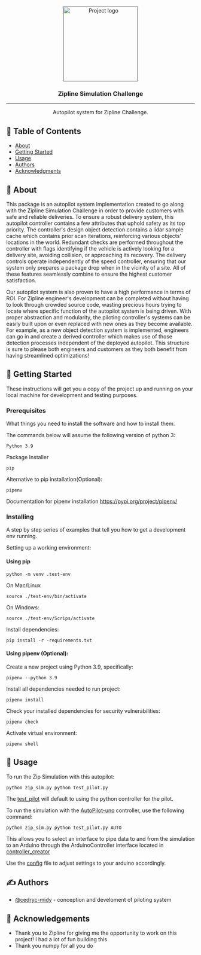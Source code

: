 <p align="center">
  <a href="" rel="noopener">
 <img width=200px height=200px src="https://media-exp1.licdn.com/dms/image/C5603AQHTf1ijCKh5-A/profile-displayphoto-shrink_400_400/0/1575347030302?e=1623283200&v=beta&t=kpZZKUYPmVNOsLh6A03fcBOVqKNJv3pt2aVM5eg9xMk" alt="Project logo"></a>
</p>

<h3 align="center">Zipline Simulation Challenge</h3>

<div align="center">

</div>

---

<p align="center"> Autopilot system for Zipline Challenge.
    <br> 
</p>

## 📝 Table of Contents

- [About](#about)
- [Getting Started](#getting_started)
- [Usage](#usage)
- [Authors](#authors)
- [Acknowledgments](#acknowledgement)

## 🧐 About <a name = "about"></a>

This package is an autopilot system implementation created to go along with the Zipline Simulation Challenge in order to provide customers with safe and reliable deliveries. To ensure a robust delivery system, this autopilot controller contains a few attributes that uphold safety as its top priority. The controller's design object detection contains a lidar sample cache which contains prior scan iterations, reinforcing various objects' locations in the world. Redundant checks are performed throughout the controller with flags identifying if the vehicle is actively looking for a delivery site, avoiding collision, or approaching its recovery. The delivery controls operate independently of the speed controller, ensuring that our system only prepares a package drop when in the vicinity of a site. All of these features seamlessly combine to ensure the highest customer satisfaction. 

Our autopilot system is also proven to have a high performance in terms of ROI. For Zipline engineer's development can be completed without having to look through crowded source code, wasting precious hours trying to locate where specific function of the autopilot system is being driven. With proper abstraction and modularity, the piloting controller's systems can be easily built upon or even replaced with new ones as they become available. For example, as a new object detection system is implemented, engineers can go in and create a derived controller which makes use of those detection processes independent of the deployed autopilot. This structure is sure to please both engineers and customers as they both benefit from having streamlined optimizations!

## 🏁 Getting Started <a name = "getting_started"></a>

These instructions will get you a copy of the project up and running on your local machine for development and testing purposes.

### Prerequisites

What things you need to install the software and how to install them.

The commands below will assume the following version of python 3: 
```
Python 3.9
```
Package Installer
```
pip 
```

Alternative to pip installation(Optional):
```
pipenv
```
Documentation for pipenv installation
https://pypi.org/project/pipenv/
 

### Installing

A step by step series of examples that tell you how to get a development env running.

Setting up a working environment:
#### Using pip
```
python -m venv .test-env
```
On Mac/Linux
```
source ./test-env/bin/activate
```
On Windows:
```
source ./test-env/Scrips/activate
```
Install dependencies:
```
pip install -r -requirements.txt
```
#### Using pipenv (Optional):

 Create a new project using Python 3.9, specifically:
```
pipenv --python 3.9
```
Install all dependencies needed to run project:
```
pipenv install
```
Check your installed dependencies for security vulnerabilities:
```
pipenv check
```
Activate virtual environment:
```
pipenv shell
```
## 🎈 Usage <a name="usage"></a>

To run the Zip Simulation with this autopilot:
```
python zip_sim.py python test_pilot.py
```

The [test_pilot](https://github.com/cedrycm/zip-autopilot-solution/blob/master/test_pilot.py) will default to using the python controller for the pilot.

To run the simulation with the [AutoPilot-uno](https://github.com/cedrycm/autopilot-uno) controller, use the following command: 
```
python zip_sim.py python test_pilot.py AUTO 
```
This allows you to select an interface to pipe data to and from the simulation to an Arduino through the ArduinoController interface located in [controller_creator](https://github.com/cedrycm/zip-autopilot-solution/blob/master/src/pilots/controllers/controller_creator.py)

Use the [config](https://github.com/cedrycm/zip-autopilot-solution/blob/master/src/pilots/config.py) file to adjust settings to your arduino accordingly.

## ✍️ Authors <a name = "authors"></a>

- [@cedryc-midy](https://www.linkedin.com/in/cedryc-midy/) - conception and develoment of piloting system

## 🎉 Acknowledgements <a name = "acknowledgement"></a>

- Thank you to Zipline for giving me the opportunity to work on this project! I had a lot of fun building this
- Thank you numpy for all you do

